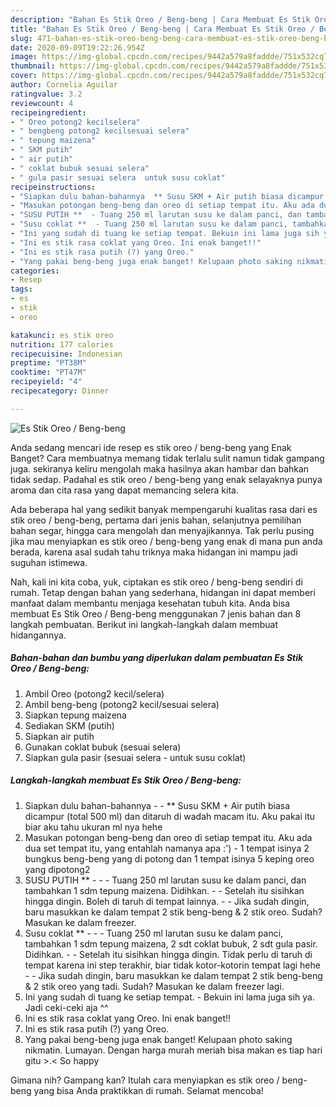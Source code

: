 ```yaml
---
description: "Bahan Es Stik Oreo / Beng-beng | Cara Membuat Es Stik Oreo / Beng-beng Yang Lezat Sekali"
title: "Bahan Es Stik Oreo / Beng-beng | Cara Membuat Es Stik Oreo / Beng-beng Yang Lezat Sekali"
slug: 471-bahan-es-stik-oreo-beng-beng-cara-membuat-es-stik-oreo-beng-beng-yang-lezat-sekali
date: 2020-09-09T19:22:26.954Z
image: https://img-global.cpcdn.com/recipes/9442a579a8faddde/751x532cq70/es-stik-oreo-beng-beng-foto-resep-utama.jpg
thumbnail: https://img-global.cpcdn.com/recipes/9442a579a8faddde/751x532cq70/es-stik-oreo-beng-beng-foto-resep-utama.jpg
cover: https://img-global.cpcdn.com/recipes/9442a579a8faddde/751x532cq70/es-stik-oreo-beng-beng-foto-resep-utama.jpg
author: Cornelia Aguilar
ratingvalue: 3.2
reviewcount: 4
recipeingredient:
- " Oreo potong2 kecilselera"
- " bengbeng potong2 kecilsesuai selera"
- " tepung maizena"
- " SKM putih"
- " air putih"
- " coklat bubuk sesuai selera"
- " gula pasir sesuai selera  untuk susu coklat"
recipeinstructions:
- "Siapkan dulu bahan-bahannya  ** Susu SKM + Air putih biasa dicampur (total 500 ml) dan ditaruh di wadah macam itu. Aku pakai itu biar aku tahu ukuran ml nya hehe"
- "Masukan potongan beng-beng dan oreo di setiap tempat itu. Aku ada dua set tempat itu, yang entahlah namanya apa :&#39;)  1 tempat isinya 2 bungkus beng-beng yang di potong dan 1 tempat isinya 5 keping oreo yang dipotong2"
- "SUSU PUTIH **  - Tuang 250 ml larutan susu ke dalam panci, dan tambahkan 1 sdm tepung maizena. Didihkan.  - Setelah itu sisihkan hingga dingin. Boleh di taruh di tempat lainnya. - Jika sudah dingin, baru masukkan ke dalam tempat 2 stik beng-beng &amp; 2 stik oreo. Sudah? Masukan ke dalam freezer."
- "Susu coklat **  - Tuang 250 ml larutan susu ke dalam panci, tambahkan 1 sdm tepung maizena, 2 sdt coklat bubuk, 2 sdt gula pasir. Didihkan. - Setelah itu sisihkan hingga dingin. Tidak perlu di taruh di tempat karena ini step terakhir, biar tidak kotor-kotorin tempat lagi hehe - Jika sudah dingin, baru masukkan ke dalam tempat 2 stik beng-beng &amp; 2 stik oreo yang tadi. Sudah? Masukan ke dalam freezer lagi."
- "Ini yang sudah di tuang ke setiap tempat. Bekuin ini lama juga sih ya. Jadi ceki-ceki aja ^^"
- "Ini es stik rasa coklat yang Oreo. Ini enak banget!!"
- "Ini es stik rasa putih (?) yang Oreo."
- "Yang pakai beng-beng juga enak banget! Kelupaan photo saking nikmatin. Lumayan. Dengan harga murah meriah bisa makan es tiap hari gitu &gt;.&lt; So happy"
categories:
- Resep
tags:
- es
- stik
- oreo

katakunci: es stik oreo 
nutrition: 177 calories
recipecuisine: Indonesian
preptime: "PT38M"
cooktime: "PT47M"
recipeyield: "4"
recipecategory: Dinner

---
```



![Es Stik Oreo / Beng-beng](https://img-global.cpcdn.com/recipes/9442a579a8faddde/751x532cq70/es-stik-oreo-beng-beng-foto-resep-utama.jpg)

Anda sedang mencari ide resep es stik oreo / beng-beng yang Enak Banget? Cara membuatnya memang tidak terlalu sulit namun tidak gampang juga. sekiranya keliru mengolah maka hasilnya akan hambar dan bahkan tidak sedap. Padahal es stik oreo / beng-beng yang enak selayaknya punya aroma dan cita rasa yang dapat memancing selera kita.

Ada beberapa hal yang sedikit banyak mempengaruhi kualitas rasa dari es stik oreo / beng-beng, pertama dari jenis bahan, selanjutnya pemilihan bahan segar, hingga cara mengolah dan menyajikannya. Tak perlu pusing jika mau menyiapkan es stik oreo / beng-beng yang enak di mana pun anda berada, karena asal sudah tahu triknya maka hidangan ini mampu jadi suguhan istimewa.




Nah, kali ini kita coba, yuk, ciptakan es stik oreo / beng-beng sendiri di rumah. Tetap dengan bahan yang sederhana, hidangan ini dapat memberi manfaat dalam membantu menjaga kesehatan tubuh kita. Anda bisa membuat Es Stik Oreo / Beng-beng menggunakan 7 jenis bahan dan 8 langkah pembuatan. Berikut ini langkah-langkah dalam membuat hidangannya.

<!--inarticleads1-->

##### Bahan-bahan dan bumbu yang diperlukan dalam pembuatan Es Stik Oreo / Beng-beng:

1. Ambil  Oreo (potong2 kecil/selera)
1. Ambil  beng-beng (potong2 kecil/sesuai selera)
1. Siapkan  tepung maizena
1. Sediakan  SKM (putih)
1. Siapkan  air putih
1. Gunakan  coklat bubuk (sesuai selera)
1. Siapkan  gula pasir (sesuai selera - untuk susu coklat)




<!--inarticleads2-->

##### Langkah-langkah membuat Es Stik Oreo / Beng-beng:

1. Siapkan dulu bahan-bahannya -  - ** Susu SKM + Air putih biasa dicampur (total 500 ml) dan ditaruh di wadah macam itu. Aku pakai itu biar aku tahu ukuran ml nya hehe
1. Masukan potongan beng-beng dan oreo di setiap tempat itu. Aku ada dua set tempat itu, yang entahlah namanya apa :&#39;)  - 1 tempat isinya 2 bungkus beng-beng yang di potong dan 1 tempat isinya 5 keping oreo yang dipotong2
1. SUSU PUTIH ** -  - - Tuang 250 ml larutan susu ke dalam panci, dan tambahkan 1 sdm tepung maizena. Didihkan.  - - Setelah itu sisihkan hingga dingin. Boleh di taruh di tempat lainnya. - - Jika sudah dingin, baru masukkan ke dalam tempat 2 stik beng-beng &amp; 2 stik oreo. Sudah? Masukan ke dalam freezer.
1. Susu coklat ** -  - - Tuang 250 ml larutan susu ke dalam panci, tambahkan 1 sdm tepung maizena, 2 sdt coklat bubuk, 2 sdt gula pasir. Didihkan. - - Setelah itu sisihkan hingga dingin. Tidak perlu di taruh di tempat karena ini step terakhir, biar tidak kotor-kotorin tempat lagi hehe - - Jika sudah dingin, baru masukkan ke dalam tempat 2 stik beng-beng &amp; 2 stik oreo yang tadi. Sudah? Masukan ke dalam freezer lagi.
1. Ini yang sudah di tuang ke setiap tempat. - Bekuin ini lama juga sih ya. Jadi ceki-ceki aja ^^
1. Ini es stik rasa coklat yang Oreo. Ini enak banget!!
1. Ini es stik rasa putih (?) yang Oreo.
1. Yang pakai beng-beng juga enak banget! Kelupaan photo saking nikmatin. Lumayan. Dengan harga murah meriah bisa makan es tiap hari gitu &gt;.&lt; So happy




Gimana nih? Gampang kan? Itulah cara menyiapkan es stik oreo / beng-beng yang bisa Anda praktikkan di rumah. Selamat mencoba!
